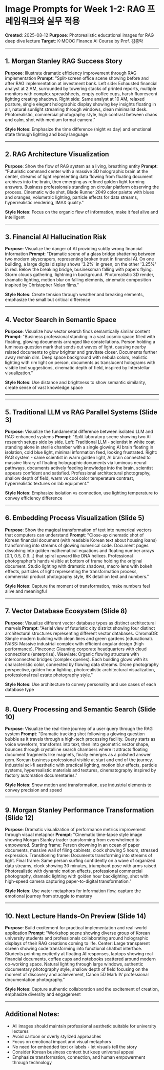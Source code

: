 # Image Prompts for Week 1-2: RAG 프레임워크와 실무 적용

**Created**: 2025-08-12
**Purpose**: Photorealistic educational images for RAG deep dive lecture
**Target**: K-MOOC Finance AI Course by Prof. 김종락

---

## 1. Morgan Stanley RAG Success Story
**Purpose**: Illustrate dramatic efficiency improvement through RAG implementation
**Prompt**: 
"Split-screen office scene showing before and after RAG implementation at investment bank. Left side: Exhausted financial analyst at 2 AM, surrounded by towering stacks of printed reports, multiple monitors with complex spreadsheets, empty coffee cups, harsh fluorescent lighting creating shadows. Right side: Same analyst at 10 AM, relaxed posture, single elegant holographic display showing key insights floating in air, natural sunlight streaming through windows, clean minimalist desk. Photorealistic, commercial photography style, high contrast between chaos and calm, shot with medium format camera."

**Style Notes**: Emphasize the time difference (night vs day) and emotional state through lighting and body language

---

## 2. RAG Architecture Visualization
**Purpose**: Show the flow of RAG system as a living, breathing entity
**Prompt**:
"Futuristic command center with a massive 3D holographic brain at the center, streams of light representing data flowing from floating document archives into the brain, then emerging as refined golden light forming answers. Business professionals standing on circular platform observing the process. Cinematic wide shot, Blade Runner 2049 color palette with blues and oranges, volumetric lighting, particle effects for data streams, hyperrealistic rendering, IMAX quality."

**Style Notes**: Focus on the organic flow of information, make it feel alive and intelligent

---

## 3. Financial AI Hallucination Risk
**Purpose**: Visualize the danger of AI providing subtly wrong financial information
**Prompt**:
"Dramatic scene of a glass bridge shattering between two modern skyscrapers, representing broken trust in financial AI. On one building, a large digital display shows '3.2%' in green, on the other '3.25%' in red. Below the breaking bridge, businessman falling with papers flying. Storm clouds gathering, lightning in background. Photorealistic 3D render, dramatic lighting, motion blur on falling elements, cinematic composition inspired by Christopher Nolan films."

**Style Notes**: Create tension through weather and breaking elements, emphasize the small but critical difference

---

## 4. Vector Search in Semantic Space
**Purpose**: Visualize how vector search finds semantically similar content
**Prompt**:
"Business professional standing in a vast cosmic space filled with floating, glowing documents arranged like constellations. Person holding a luminous question mark that sends out waves of light, causing nearby related documents to glow brighter and gravitate closer. Documents further away remain dim. Deep space background with nebula colors, realistic lighting with rim light on person, documents as translucent holograms with visible text suggestions, cinematic depth of field, inspired by Interstellar visualization."

**Style Notes**: Use distance and brightness to show semantic similarity, create sense of vast knowledge space

---

---

## 5. Traditional LLM vs RAG Parallel Systems (Slide 3)
**Purpose**: Visualize the fundamental difference between isolated LLM and RAG-enhanced systems
**Prompt**: 
"Split laboratory scene showing two AI research setups side by side. Left: Traditional LLM - scientist in white coat standing alone in sterile chamber with a single glowing AI brain floating in isolation, cold blue light, minimal information feed, looking frustrated. Right: RAG system - same scientist in warm golden light, AI brain connected to massive library of floating holographic documents via luminous neural pathways, documents actively feeding knowledge into the brain, scientist appears confident and satisfied. Professional architectural photography, shallow depth of field, warm vs cool color temperature contrast, hyperrealistic textures on lab equipment."

**Style Notes**: Emphasize isolation vs connection, use lighting temperature to convey efficiency difference

---

## 6. Embedding Process Visualization (Slide 5)
**Purpose**: Show the magical transformation of text into numerical vectors that computers can understand
**Prompt**:
"Close-up cinematic shot of Korean financial document (with readable Korean text about housing loans) transforming into streams of glowing numerical code. Document pages dissolving into golden mathematical equations and floating number arrays [0.1, 0.5, 0.9...] that spiral upward like DNA helixes. Professional photographer's hands visible at bottom of frame holding the original document. Studio lighting with dramatic shadows, macro lens with bokeh effects, particles of light representing the transformation process, commercial product photography style, 8K detail on text and numbers."

**Style Notes**: Capture the moment of transformation, make numbers feel alive and meaningful

---

## 7. Vector Database Ecosystem (Slide 8)
**Purpose**: Visualize different vector database types as distinct architectural marvels
**Prompt**:
"Aerial view of futuristic city district showing four distinct architectural structures representing different vector databases. ChromaDB: Simple modern building with clean lines and green gardens (educational). FAISS: Massive industrial complex with efficient angular design (high performance). Pinecone: Gleaming corporate headquarters with cloud connections (enterprise). Weaviate: Organic flowing structure with interconnected bridges (complex queries). Each building glows with its characteristic color, connected by flowing data streams. Drone photography perspective, golden hour lighting, photorealistic architectural visualization, professional real estate photography style."

**Style Notes**: Use architecture to convey personality and use cases of each database type

---

## 8. Query Processing and Semantic Search (Slide 10)
**Purpose**: Visualize the real-time journey of a user query through the RAG system
**Prompt**:
"Dramatic tracking shot following a glowing question bubble as it travels through a high-tech processing facility. Query starts as voice waveform, transforms into text, then into geometric vector shape, bounces through crystalline search chambers where it attracts floating document fragments like magnets, finally emerges as a polished answer gem. Korean business professional visible at start and end of the journey. Industrial sci-fi aesthetic with practical lighting, motion blur effects, particle systems, hyperrealistic materials and textures, cinematography inspired by factory automation documentaries."

**Style Notes**: Show motion and transformation, use industrial elements to convey precision and speed

---

## 9. Morgan Stanley Performance Transformation (Slide 12)
**Purpose**: Dramatic visualization of performance metrics improvement through visual metaphor
**Prompt**:
"Cinematic time-lapse style image showing Morgan Stanley trader transforming from overwhelmed to empowered. Starting frame: Person drowning in an ocean of paper documents, massive wall of filing cabinets, clock showing 5 hours, stressed expression. Transitioning frame: Documents transforming into streams of light. Final frame: Same person surfing confidently on a wave of organized data streams, clock showing 30 minutes, triumphant pose with arms raised. Photorealistic with dynamic motion effects, professional commercial photography, dramatic lighting with golden hour backlighting, shot with high-speed camera capturing paper-to-digital transformation."

**Style Notes**: Use water metaphors for information flow, capture the emotional journey from struggle to mastery

---

## 10. Next Lecture Hands-On Preview (Slide 14)
**Purpose**: Build excitement for practical implementation and real-world application
**Prompt**:
"Workshop scene showing diverse group of Korean university students and professionals collaborating around holographic displays of their RAG creations coming to life. Center: Large transparent screen showing code transforming into functional chatbot interface. Students pointing excitedly at floating AI responses, laptops showing real financial documents, coffee cups and notebooks scattered around modern co-working space. Natural lighting through large windows, authentic documentary photography style, shallow depth of field focusing on the moment of discovery and achievement, Canon 5D Mark IV professional documentation photography."

**Style Notes**: Capture authentic collaboration and the excitement of creation, emphasize diversity and engagement

---

## Additional Notes:
- All images should maintain professional aesthetic suitable for university lectures
- Avoid cartoon or overly stylized approaches
- Focus on emotional impact and visual metaphors
- No need for embedded text or labels - let visuals tell the story
- Consider Korean business context but keep universal appeal
- Emphasize transformation, connection, and human empowerment through technology
